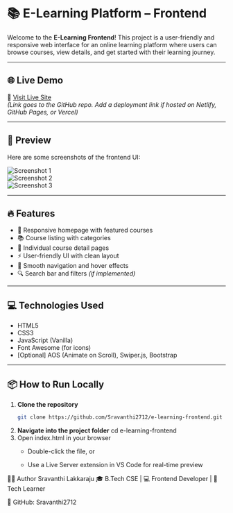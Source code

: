 # 📚 E-Learning Platform – Frontend

Welcome to the **E-Learning Frontend**! This project is a user-friendly and responsive web interface for an online learning platform where users can browse courses, view details, and get started with their learning journey.

---

## 🌐 Live Demo

🚀 [Visit Live Site](https://github.com/Sravanthi2712/e-learning-frontend.git)  
*(Link goes to the GitHub repo. Add a deployment link if hosted on Netlify, GitHub Pages, or Vercel)*

---

## 📸 Preview

Here are some screenshots of the frontend UI:

![Screenshot 1](https://github.com/user-attachments/assets/4f3852e1-5dc7-4d56-bfce-2c7ee71517e4)  
![Screenshot 2](https://github.com/user-attachments/assets/7d6420c0-c980-4769-a648-bc73eaa30e7e)  
![Screenshot 3](https://github.com/user-attachments/assets/6801b732-a274-42d3-899d-b970a9481210)

---

## 🔥 Features

- 🎯 Responsive homepage with featured courses  
- 📚 Course listing with categories  
- 📝 Individual course detail pages  
- ⚡ User-friendly UI with clean layout  
- 🧭 Smooth navigation and hover effects  
- 🔍 Search bar and filters *(if implemented)*

---

## 💻 Technologies Used

- HTML5  
- CSS3  
- JavaScript (Vanilla)  
- Font Awesome (for icons)  
- [Optional] AOS (Animate on Scroll), Swiper.js, Bootstrap

---

## 📦 How to Run Locally

1. **Clone the repository**
   ```bash
   git clone https://github.com/Sravanthi2712/e-learning-frontend.git
2. **Navigate into the project folder**
    cd e-learning-frontend
3.  Open index.html in your browser
     - Double-click the file, or

    - Use a Live Server extension in VS Code for real-time preview


👩‍💻 Author
Sravanthi Lakkaraju
🎓 B.Tech CSE | 💻 Frontend Developer | 🌱 Tech Learner

🔗 GitHub: Sravanthi2712
